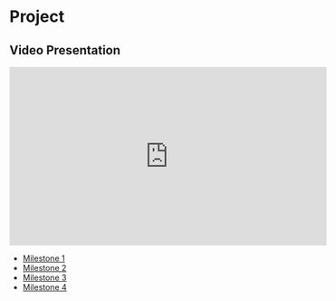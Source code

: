 # Project

## Video Presentation
<iframe width="560" height="315" src="https://www.youtube.com/embed/aOJMs5LhJCU" frameborder="0" allowfullscreen></iframe>

- [Milestone 1](Milestone1)
- [Milestone 2](Milestone2)
- [Milestone 3](Milestone3)
- [Milestone 4](Milestone4)
